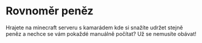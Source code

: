 # Rovnoměr peněz

Hrajete na minecraft serveru s kamarádem kde si snažíte udržet stejně peněz a nechce se vám pokaždé manuálně počítat? 
Už se nemusíte obávat!
